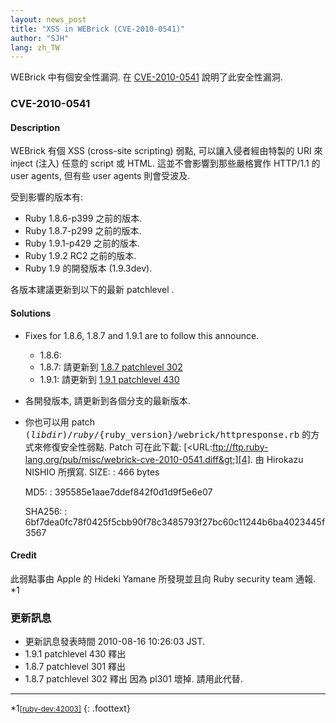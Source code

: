 ```yaml
---
layout: news_post
title: "XSS in WEBrick (CVE-2010-0541)"
author: "SJH"
lang: zh_TW
---
```


WEBrick 中有個安全性漏洞. 在 [CVE-2010-0541][1] 說明了此安全性漏洞.

### CVE-2010-0541

#### Description

WEBrick 有個 XSS (cross-site scripting) 弱點, 可以讓入侵者經由特製的 URI 來 inject (注入)
任意的 script 或 HTML. 這並不會影響到那些嚴格實作 HTTP/1.1 的 user agents, 但有些 user agents
則會受波及.

受到影響的版本有:

* Ruby 1.8.6-p399 之前的版本.
* Ruby 1.8.7-p299 之前的版本.
* Ruby 1.9.1-p429 之前的版本.
* Ruby 1.9.2 RC2 之前的版本.
* Ruby 1.9 的開發版本 (1.9.3dev).

各版本建議更新到以下的最新 patchlevel .

#### Solutions

* Fixes for 1.8.6, 1.8.7 and 1.9.1 are to follow this announce.
  * 1\.8.6:
  * 1\.8.7: 請更新到 [1.8.7 patchlevel 302][2]
  * 1\.9.1: 請更新到 [1.9.1 patchlevel 430][3]

* 各開發版本, 請更新到各個分支的最新版本.
* 你也可以用 patch
  <kbd>$(libdir)/ruby/$\{ruby\_version}/webrick/httpresponse.rb</kbd>
  的方式來修復安全性弱點. Patch 可在此下載:
  [&lt;URL:ftp://ftp.ruby-lang.org/pub/misc/webrick-cve-2010-0541.diff&gt;][4].
  由 Hirokazu NISHIO 所撰寫.
  SIZE:
  : 466 bytes

  MD5:
  : 395585e1aae7ddef842f0d1d9f5e6e07

  SHA256:
  : 6bf7dea0fc78f0425f5cbb90f78c3485793f27bc60c11244b6ba4023445f3567

#### Credit

此弱點事由 Apple 的 Hideki Yamane 所發現並且向 Ruby security team 通報. \*1

### 更新訊息

* 更新訊息發表時間 2010-08-16 10:26:03 JST.
* 1\.9.1 patchlevel 430 釋出
* 1\.8.7 patchlevel 301 釋出
* 1\.8.7 patchlevel 302 釋出 因為 pl301 壞掉. 請用此代替.

* * *

\*1<small>[\[ruby-dev:42003\]][5]</small>
{: .foottext}



[1]: http://cve.mitre.org/cgi-bin/cvename.cgi?name=CVE-2010-0541 
[2]: http://blade.nagaokaut.ac.jp/cgi-bin/scat.rb/ruby/ruby-talk/367769 
[3]: http://www.ruby-lang.org/en/news/2010/08/16/ruby-1-9-1-p430-is-released/ 
[4]: ftp://ftp.ruby-lang.org/pub/misc/webrick-cve-2010-0541.diff 
[5]: http://blade.nagaokaut.ac.jp/cgi-bin/scat.rb/ruby/ruby-dev/42003 
